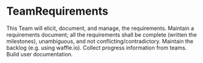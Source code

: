 # TeamRequirements
This Team will elicit, document, and manage, the requirements. Maintain a requirements document; all the requirements shall be complete (written the milestones), unambiguous, and not conflicting/contradictory. Maintain the backlog (e.g. using waffle.io). Collect progress information from teams. Build user documentation.
